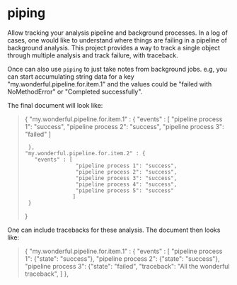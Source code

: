 piping
======

Allow tracking your analysis pipeline and background processes. In a log of cases, one would like to 
understand where things are failing in a pipeline of background analysis. This project
provides a way to track a single object through multiple analysis and track failure, with traceback. 

Once can also use `piping` to just take notes from background jobs. e.g, you can start accumulating
string data for a key "my.wonderful.pipeline.for.item.1" and the values could be "failed with NoMethodError"
or "Completed successfully".

The final document will look like:

>   {
>     "my.wonderful.pipeline.for.item.1" : {
>        "events" : [
>                     "pipeline process 1": "success",
>                     "pipeline process 2": "success",
>                     "pipeline process 3": "failed"
>                    ]
>        
>      },
>     "my.wonderful.pipeline.for.item.2" : {
>        "events" : [
>                     "pipeline process 1": "success",
>                     "pipeline process 2": "success",
>                     "pipeline process 3": "success",
>                     "pipeline process 4": "success",
>                     "pipeline process 5": "success"
>                    ]
>      }    
>   }
   
One can include tracebacks for these analysis. The document then looks like:

>   {
>     "my.wonderful.pipeline.for.item.1" : {
>        "events" : [
>                     "pipeline process 1": {"state": "success"},
>                     "pipeline process 2": {"state": "success"},
>                     "pipeline process 3": {"state": "failed", "traceback": "All the wonderful traceback",
>                    ]
>      },



